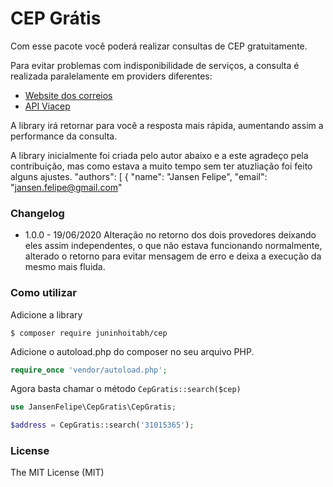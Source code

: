 # CEP Grátis
Com esse pacote você poderá realizar consultas de CEP gratuitamente.

Para evitar problemas com indisponibilidade de serviços, a consulta é realizada paralelamente em providers diferentes:

* [Website dos correios](http://www.buscacep.correios.com.br/sistemas/buscacep/)
* [API Viacep](https://viacep.com.br/)

A library irá retornar para você a resposta mais rápida, aumentando assim a performance da consulta.

A library inicialmente foi criada pelo autor abaixo e a este agradeço pela contribuição, mas como estava a muito tempo sem ter atuzliação foi feito alguns ajustes.
"authors": [
    {
        "name": "Jansen Felipe",
        "email": "jansen.felipe@gmail.com"

### Changelog

* 1.0.0 - 19/06/2020 Alteração no retorno dos dois provedores deixando eles assim independentes, o que não estava funcionando normalmente, alterado o retorno para evitar mensagem de erro e deixa a execução da mesmo mais fluida.

### Como utilizar

Adicione a library

```shell
$ composer require juninhoitabh/cep
```
    
Adicione o autoload.php do composer no seu arquivo PHP.

```php
require_once 'vendor/autoload.php';  
```

Agora basta chamar o método `CepGratis::search($cep)`

```php
use JansenFelipe\CepGratis\CepGratis;

$address = CepGratis::search('31015365'); 
```

### License

The MIT License (MIT)